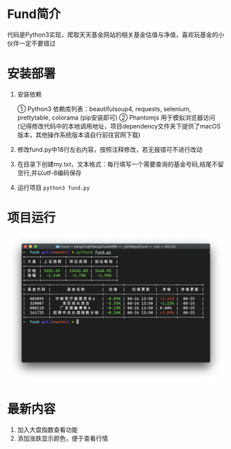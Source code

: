 # Fund简介

代码是Python3实现，爬取天天基金网站的相关基金估值与净值，喜欢玩基金的小伙伴一定不要错过

# 安装部署
1. 安装依赖 

    ① Python3 依赖库列表：beautifulsoup4, requests, selenium, prettytable, colorama (pip安装即可)
    ② Phantomjs 用于模拟浏览器访问 (记得修改代码中的本地调用地址，项目dependency文件夹下提供了macOS版本，其他操作系统版本请自行前往官网下载)

2. 修改fund.py中18行左右内容，按照注释修改，若无报错可不进行改动

3. 在目录下创建my.txt，文本格式：每行填写一个需要查询的基金号码,结尾不留空行,并以utf-8编码保存

4. 运行项目   `python3 fund.py`

# 项目运行
![项目运行截图](https://github.com/JS-WangZhu/Fund/blob/master/pic.png)

# 最新内容 

1. 加入大盘指数查看功能
2. 添加涨跌显示颜色，便于查看行情